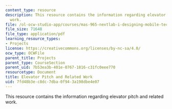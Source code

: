 ```yaml
---
content_type: resource
description: This resource contains the information regarding elevator pitch and related
  work.
file: /ol-ocw-studio-app/courses/mas-965-nextlab-i-designing-mobile-technologies-for-the-next-billion-users-fall-2008/7fd48b3ec8dc7dba0f943a198dbe4e07_MITMAS_965F08_milestone1.pdf
file_size: 71648
file_type: application/pdf
learning_resource_types:
- Projects
license: https://creativecommons.org/licenses/by-nc-sa/4.0/
ocw_type: OCWFile
parent_title: Projects
parent_type: CourseSection
parent_uid: 7b53ea3b-401e-0767-1816-c31fc0eee770
resourcetype: Document
title: Elevator Pitch and Related Work
uid: 7fd48b3e-c8dc-7dba-0f94-3a198dbe4e07
---
```

This resource contains the information regarding elevator pitch and related work.